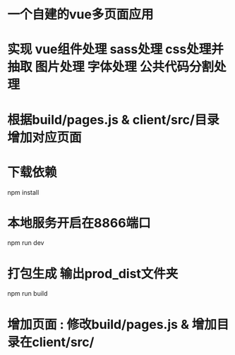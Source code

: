 # 一个自建的vue多页面应用
# 实现 vue组件处理 sass处理 css处理并抽取 图片处理 字体处理 公共代码分割处理
#     根据build/pages.js & client/src/目录 增加对应页面

# 下载依赖
npm install

# 本地服务开启在8866端口
npm run dev

# 打包生成 输出prod_dist文件夹
npm run build

# 增加页面 : 修改build/pages.js & 增加目录在client/src/
